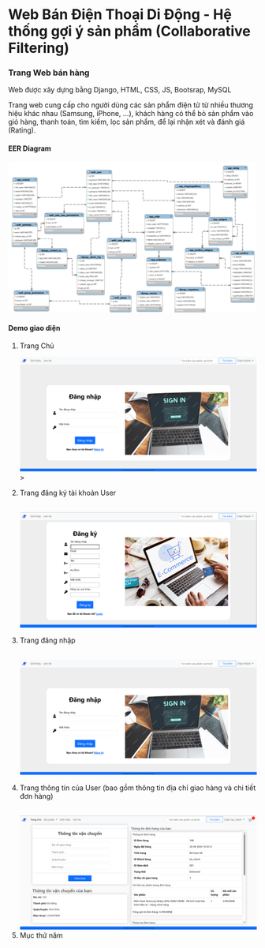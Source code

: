 <h1> Web Bán Điện Thoại Di Động - Hệ thống gợi ý sản phẩm (Collaborative Filtering)</h1>
<h3>Trang Web bán hàng</h3>
<p> Web được xây dựng bằng Django, HTML, CSS, JS, Bootsrap, MySQL</p>
<p>Trang web cung cấp cho người dùng các sản phẩm điện tử từ nhiều thương hiệu khác nhau (Samsung, iPhone, ...), khách hàng có thể bỏ sản phẩm vào giỏ hàng, thanh toán, tìm kiếm, lọc sản phẩm, để lại nhận xét và đánh giá (Rating).</p>
<h4>EER Diagram</h4>
<img src="https://github.com/thanhnguyenhoang171/EcomRecommendWeb/blob/main/DemoPics/EER_Diagram.png"/>
<h4>Demo giao diện</h4>
<ol>
    <li> <p>Trang Chủ</p <br> <img src = "https://github.com/thanhnguyenhoang171/EcomRecommendWeb/blob/main/DemoPics/home.png"/>></li>
    <li>  <p>Trang đăng ký tài khoản User</p> <br> <img src = "https://github.com/thanhnguyenhoang171/EcomRecommendWeb/blob/main/DemoPics/register.png"/></li>
    <li>  <p>Trang đăng nhập</p> <br> <img src = "https://github.com/thanhnguyenhoang171/EcomRecommendWeb/blob/main/DemoPics/login.png"/></li>
    <li> <p>Trang thông tin của User (bao gồm thông tin địa chỉ giao hàng và chi tiết đơn hàng)</p> <br> <img src = "https://github.com/thanhnguyenhoang171/EcomRecommendWeb/blob/main/DemoPics/info.png"/> </li>
    <li>Mục thứ năm</li>
</ol>

